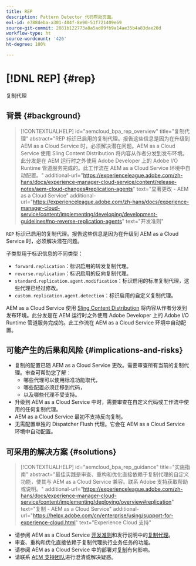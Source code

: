 ```yaml
---
title: REP
description: Pattern Detector 代码帮助页面。
exl-id: e788deba-a301-404f-8e90-51f721409e69
source-git-commit: 2881b122773a8a5ad09fb9a14ae35b4a83dae20d
workflow-type: ht
source-wordcount: '426'
ht-degree: 100%

---
```


# [!DNL REP] {#rep}

复制代理

## 背景 {#background}

>[!CONTEXTUALHELP]
>id="aemcloud_bpa_rep_overview"
>title="复制代理"
>abstract="REP 标识已启用的复制代理。报告这些信息是因为在升级到 AEM as a Cloud Service 时，必须解决潜在问题。AEM as a Cloud Service 使用 Sling Content Distribution 将内容从作者分发到发布环境。此分发是在 AEM 运行时之外使用 Adobe Developer 上的 Adobe I/O Runtime 管道服务完成的。此工作流在 AEM as a Cloud Service 环境中自动配置。"
>additional-url="https://experienceleague.adobe.com/zh-hans/docs/experience-manager-cloud-service/content/release-notes/aem-cloud-changes#replication-agents" text="显著更改 - AEM as a Cloud Service"
>additional-url="https://experienceleague.adobe.com/zh-hans/docs/experience-manager-cloud-service/content/implementing/developing/development-guidelines#no-reverse-replication-agents" text="开发准则"

`REP`  标识已启用的复制代理。报告这些信息是因为在升级到 AEM as a Cloud Service 时，必须解决潜在问题。

子类型用于标识信息的不同类型：

* `forward.replication`：标识启用的转发复制代理。
* `reverse.replication`：标识启用的反向复制代理。
* `standard.replication.agent.modification`：标识启用的标准复制代理，这些代理已经过修改。
* `custom.replication.agent.detection`：标识启用的自定义复制代理。

AEM as a Cloud Service 使用 [Sling Content Distribution](https://sling.apache.org/documentation/bundles/content-distribution.html) 将内容从作者分发到发布环境。此分发是在 AEM 运行时之外使用 Adobe Developer 上的 Adobe I/O Runtime 管道服务完成的。此工作流在 AEM as a Cloud Service 环境中自动配置。

## 可能产生的后果和风险 {#implications-and-risks}

* 复制的配置已随 AEM as a Cloud Service 更改。需要审查所有当前的复制代理。审查可帮助您了解：
   * 哪些代理可以使用标准功能取代，
   * 哪些配置必须迁移到代码，
   * 以及哪些代理不受支持。
* 升级到 AEM as a Cloud Service 中时，需要审查在自定义代码或工作流中使用的任何复制代理。
* AEM as a Cloud Service 最初不支持反向复制。
* 无需配置单独的 Dispatcher Flush 代理。它会在 AEM as a Cloud Service 环境中自动配置。

## 可采用的解决方案 {#solutions}

>[!CONTEXTUALHELP]
>id="aemcloud_bpa_rep_guidance"
>title="实施指南"
>abstract="最佳实践是审查、重构和优化直接依赖于复制代理的自定义功能，使其与 AEM as a Cloud Service 兼容。联系 Adobe 支持获取帮助或说明。"
>additional-url="https://experienceleague.adobe.com/zh-hans/docs/experience-manager-cloud-service/content/implementing/deploying/overview#replication" text="复制 - AEM as a Cloud Service"
>additional-url="https://helpx.adobe.com/cn/enterprise/using/support-for-experience-cloud.html" text="Experience Cloud 支持"

* 请参阅 AEM as a Cloud Service [开发准则](https://experienceleague.adobe.com/zh-hans/docs/experience-manager-cloud-service/content/implementing/developing/development-guidelines#no-reverse-replication-agents)和发行说明中的[复制代理](https://experienceleague.adobe.com/zh-hans/docs/experience-manager-cloud-service/content/release-notes/aem-cloud-changes#replication-agents)。
* 审查、重构和优化直接依赖于复制代理执行业务任务的功能。
* 请参阅 AEM as a Cloud Service 中的部署对[复制](https://experienceleague.adobe.com/zh-hans/docs/experience-manager-cloud-service/content/implementing/deploying/overview#replication)有何影响。
* 请联系 [AEM 支持团队](https://helpx.adobe.com/cn/enterprise/using/support-for-experience-cloud.html)进行澄清或解决疑惑。

